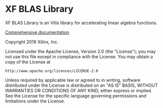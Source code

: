 # XF BLAS Library

XF BLAS Library is an Vitis library for accelerating linear algebra functions.

[Comprehensive documentation](https://pages.gitenterprise.xilinx.com/FaaSApps/xf_blas)

Copyright 2019 Xilinx, Inc.

Licensed under the Apache License, Version 2.0 (the "License");
you may not use this file except in compliance with the License.
You may obtain a copy of the License at

    http://www.apache.org/licenses/LICENSE-2.0

Unless required by applicable law or agreed to in writing, software
distributed under the License is distributed on an "AS IS" BASIS,
WITHOUT WARRANTIES OR CONDITIONS OF ANY KIND, either express or implied.
See the License for the specific language governing permissions and
limitations under the License.
